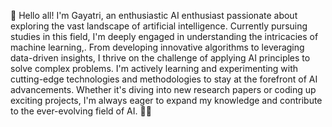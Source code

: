 👋 Hello all! I'm Gayatri, an enthusiastic AI enthusiast passionate about exploring the vast landscape of artificial intelligence. Currently pursuing studies in this field, I'm deeply engaged in understanding the intricacies of machine learning,. From developing innovative algorithms to leveraging data-driven insights, I thrive on the challenge of applying AI principles to solve complex problems. I'm actively learning and experimenting with cutting-edge technologies and methodologies to stay at the forefront of AI advancements. Whether it's diving into new research papers or coding up exciting projects, I'm always eager to expand my knowledge and contribute to the ever-evolving field of AI.  🌟🤖




